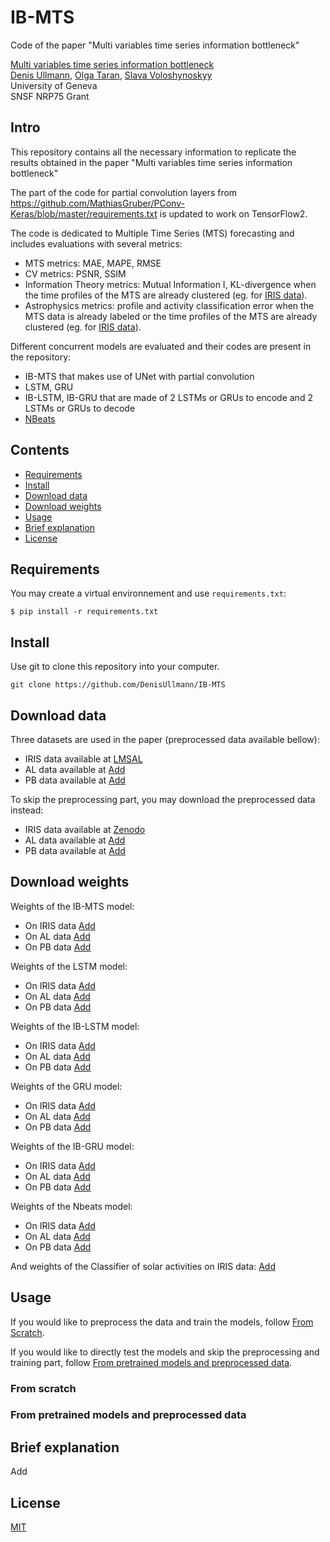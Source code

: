 # IB-MTS

Code of the paper "Multi variables time series information bottleneck"

[Multi variables time series information bottleneck](https://arxiv.org) <br>
[Denis Ullmann](https://orcid.org/0000-0002-7179-005X), [Olga Taran](https://orcid.org/0000-0001-8537-5204), [Slava Voloshynoskyy](https://orcid.org/0000-0003-0416-9674) <br>
University of Geneva <br>
SNSF NRP75 Grant

## Intro

This repository contains all the necessary information to replicate the results obtained in the paper "Multi variables time series information bottleneck"

The part of the code for partial convolution layers from https://github.com/MathiasGruber/PConv-Keras/blob/master/requirements.txt is updated to work on TensorFlow2.

The code is dedicated to Multiple Time Series (MTS) forecasting and includes evaluations with several metrics: 
* MTS metrics: MAE, MAPE, RMSE
* CV metrics: PSNR, SSIM
* Information Theory metrics: Mutual Information I, KL-divergence when the time profiles of the MTS are already clustered (eg. for [IRIS data](https://iris.lmsal.com/data.html)).
* Astrophysics metrics: profile and activity classification error when the MTS data is already labeled or the time profiles of the MTS are already clustered (eg. for [IRIS data](https://iris.lmsal.com/data.html)).

Different concurrent models are evaluated and their codes are present in the repository:
* IB-MTS that makes use of UNet with partial convolution
* LSTM, GRU
* IB-LSTM, IB-GRU that are made of 2 LSTMs or GRUs to encode and 2 LSTMs or GRUs to decode
* [NBeats](https://arxiv.org/abs/1905.10437)


## Contents

*   [Requirements](#requirements)
*   [Install](#install)
*   [Download data](#download-data)
*   [Download weights](#download-weights)
*   [Usage](#usage)
*   [Brief explanation](#brief-explanation)
*   [License](#license)

## Requirements

You may create a virtual environnement and use `requirements.txt`:

```
$ pip install -r requirements.txt
```

## Install

Use git to clone this repository into your computer.

```
git clone https://github.com/DenisUllmann/IB-MTS
```

## Download data

Three datasets are used in the paper (preprocessed data available bellow):

* IRIS data available at [LMSAL](https://iris.lmsal.com/)
* AL data available at [Add](add)
* PB data available at [Add](add)

To skip the preprocessing part, you may download the preprocessed data instead:

* IRIS data available at [Zenodo](10.5281/zenodo.7524572)
* AL data available at [Add](add)
* PB data available at [Add](add)


## Download weights

Weights of the IB-MTS model:
* On IRIS data [Add](add)
* On AL data [Add](add)
* On PB data [Add](add)

Weights of the LSTM model:
* On IRIS data [Add](add)
* On AL data [Add](add)
* On PB data [Add](add)

Weights of the IB-LSTM model:
* On IRIS data [Add](add)
* On AL data [Add](add)
* On PB data [Add](add)

Weights of the GRU model:
* On IRIS data [Add](add)
* On AL data [Add](add)
* On PB data [Add](add)

Weights of the IB-GRU model:
* On IRIS data [Add](add)
* On AL data [Add](add)
* On PB data [Add](add)

Weights of the Nbeats model:
* On IRIS data [Add](add)
* On AL data [Add](add)
* On PB data [Add](add)

And weights of the Classifier of solar activities on IRIS data: [Add](add)

## Usage

If you would like to preprocess the data and train the models, follow [From Scratch](#from-scratch).

If you would like to directly test the models and skip the preprocessing and training part, follow [From pretrained models and preprocessed data](#From-pretrained-models-and-preprocessed-data).

### From scratch


### From pretrained models and preprocessed data


## Brief explanation

Add


## License
[MIT](https://choosealicense.com/licenses/mit/)
